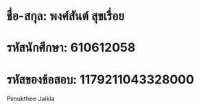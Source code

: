 # ชื่อ-สกุล: พงศ์สันต์ สุขเรื่อย
# รหัสนักศึกษา: 610612058
# รหัสของข้อสอบ: 1179211043328000
Pimukthee Jaikla
